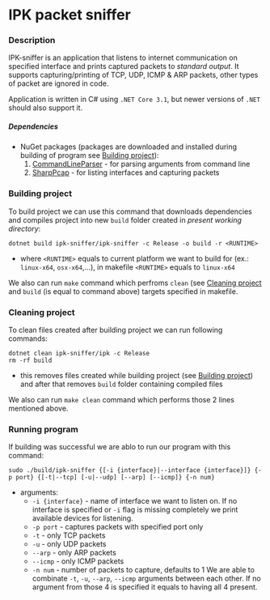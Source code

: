# IPK packet sniffer
### Description
IPK-sniffer is an application that listens to internet communication on specified interface and prints captured packets to _standard output_. It supports capturing/printing of TCP, UDP, ICMP & ARP packets, other types of packet are ignored in code.

Application is written in C# using `.NET Core 3.1`, but newer versions of `.NET` should also support it.

##### Dependencies
- NuGet packages (packages are downloaded and installed during building of program see [Building project](#Building-project)):
  1. [CommandLineParser](https://www.nuget.org/packages/CommandLineParser/) - for parsing arguments from command line
  1. [SharpPcap](https://www.nuget.org/packages/CommandLineParser/) - for listing interfaces and capturing packets

### Building project
To build project we can use this command that downloads dependencies and compiles project into new `build` folder created in _present working directory_:
```
dotnet build ipk-sniffer/ipk-sniffer -c Release -o build -r <RUNTIME>
```
  - where `<RUNTIME>` equals to current platform we want to build for (ex.: `linux-x64`, `osx-x64`,...), in makefile `<RUNTIME>` equals to `linux-x64`

We also can run `make` command which perfroms `clean` (see [Cleaning project](#Cleaning-project) and `build` (is equal to command above) targets specified in makefile.

### Cleaning project
To clean files created after building project we can run following commands:
```
dotnet clean ipk-sniffer/ipk -c Release
rm -rf build
```
  - this removes files created while building project (see [Building project](#Building-project)) and after that removes `build` folder containing compiled files

We also can run `make clean` command which performs those 2 lines mentioned above.

### Running program
If building was successful we are ablo to run our program with this command:
```
sudo ./build/ipk-sniffer {[-i {interface}|--interface {interface}]} {-p port} {[-t|--tcp] [-u|--udp] [--arp] [--icmp]} {-n num}
```
- arguments:
  - `-i {interface}` - name of interface we want to listen on. If no interface is specified or `-i` flag is missing completely we print available devices for listening.
  - `-p port` - captures packets with specified port only
  - `-t` - only TCP packets
  - `-u` - only UDP packets
  - `--arp` - only ARP packets
  - `--icmp` - only ICMP packets
  - `-n num` - number of packets to capture, defaults to 1
We are able to combinate `-t`, `-u`, `--arp`, `--icmp` arguments between each other. If no argument from those 4 is specified it equals to having all 4 present.

